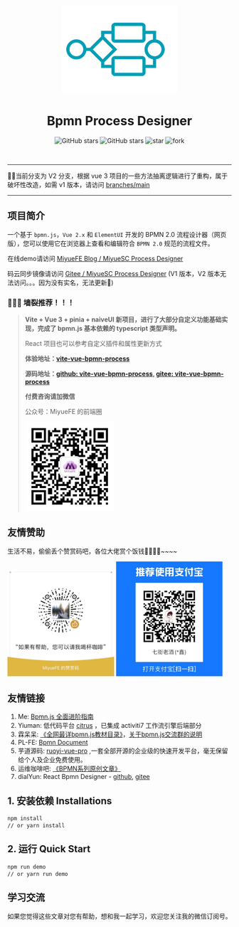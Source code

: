 <p align="center">
  <a href="https://github.com/miyuesc/bpmn-process-designer">
   <img alt="logo" src="./public/icon-process.png" />
  </a>
</p>

<h1 align="center">Bpmn Process Designer</h1>

<p align="center">
<img alt="GitHub stars" src="https://img.shields.io/github/stars/miyuesc/bpmn-process-designer?style=flat&logo=github" />
<img alt="GitHub stars" src="https://img.shields.io/github/forks/miyuesc/bpmn-process-designer?style=flat&logo=github" />
<img src='https://gitee.com/miyuesc/bpmn-process-designer/badge/star.svg?theme=dark' alt='star' />
<img src='https://gitee.com/miyuesc/bpmn-process-designer/badge/fork.svg?theme=dark' alt='fork' />
</p>

<p align="center">
<img src="https://img.shields.io/badge/Vue-2.x-brightgreen" alt="" />
<img src="https://img.shields.io/badge/ElementUI-%5E2.13-orange" alt="" />
<img src="https://img.shields.io/badge/Bpmn.js-8.8.3-orange" alt="" />
</p>

----

🚨🚨当前分支为 V2 分支，根据 vue 3 项目的一些方法抽离逻辑进行了重构，属于破坏性改造，如需 v1 版本，请访问 [branches/main](https://github.com/miyuesc/bpmn-process-designer/tree/main)

----


## 项目简介

一个基于 `bpmn.js`，`Vue 2.x` 和 `ElementUI` 开发的 BPMN 2.0 流程设计器（网页版），您可以使用它在浏览器上查看和编辑符合 `BPMN 2.0` 规范的流程文件。

在线demo请访问 [MiyueFE Blog / MiyueSC Process Designer](https://miyuesc.github.io/process-designer-v2/)

码云同步镜像请访问 [Gitee / MiyueSC Process Designer](https://miyuesc.gitee.io/process-designer/) (V1 版本，V2 版本无法访问。。。因为没有实名，无法更新🤢)

### 🚀🚀🚀 墙裂推荐！！！

>**Vite + Vue 3 + pinia + naiveUI 新项目，进行了大部分自定义功能基础实现，完成了 bpmn.js 基本依赖的 typescript 类型声明。**
> 
> React 项目也可以参考自定义插件和属性更新方式
> 
>**体验地址：[vite-vue-bpmn-process](https://miyuesc.github.io/vite-vue-bpmn-process/)**
> 
>**源码地址：[github: vite-vue-bpmn-process](https://github.com/moon-studio/vite-vue-bpmn-process), [gitee: vite-vue-bpmn-process](https://gitee.com/MiyueSC/vite-vue-bpmn-process)**
> 
>**付费咨询请加微信**
> 
> 公众号：MiyueFE 的前端圈
> 
> <img alt="wechat.png" src="public/qrcode.jpg" width="200"/>


## 友情赞助

生活不易，偷偷丢个赞赏码吧，各位大佬赏个饭钱🤪🤪🤪🤪~~~~

<p>
<img alt="微信" src="packages/theme/images/wechat.jpg" width="240" style="display: inline-block"/>
<img alt="支付宝" src="packages/theme/images/alipay.png" width="240" style="display: inline-block"/>
</p>


## 友情链接

1. Me: [Bpmn.js 全面进阶指南](https://juejin.cn/column/6964382482007490590)
2. Yiuman: 低代码平台 [citrus](https://github.com/Yiuman/citrus) ，已集成 activiti7 工作流引擎后端部分
3. 霖呆呆: [《全网最详bpmn.js教材目录》](https://juejin.cn/post/6844904017567416328)，[关于bpmn.js交流群的说明](https://juejin.cn/post/6844904041026158599)
4. PL-FE: [Bpmn Document](https://github.com/PL-FE/bpmn-doc)
5. 芋道源码: [ruoyi-vue-pro](https://gitee.com/zhijiantianya/ruoyi-vue-pro) ,一套全部开源的企业级的快速开发平台，毫无保留给个人及企业免费使用。
6. 运维咖啡吧: [《BPMN系列原创文章》](https://mp.weixin.qq.com/mp/appmsgalbum?__biz=MzU5MDY1MzcyOQ==&action=getalbum&album_id=1576254888626454529&scene=173&from_msgid=2247484449&from_itemidx=1&count=3&nolastread=1#wechat_redirect)
7. dialYun: React Bpmn Designer - [github](https://github.com/dialYun/react_bpmn_designer), [gitee](https://gitee.com/dialYun/react_bpmn_designer)

## 1. 安装依赖 Installations

```shell
npm install
// or yarn install
```

## 2. 运行 Quick Start

```shell
npm run demo
// or yarn run demo
```

## 学习交流

如果您觉得这些文章对您有帮助，想和我一起学习，欢迎您关注我的微信订阅号。
